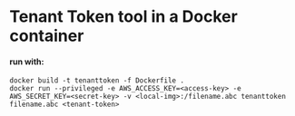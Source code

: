 # Tenant Token tool in a Docker container

#### run with:

```
docker build -t tenanttoken -f Dockerfile .
docker run --privileged -e AWS_ACCESS_KEY=<access-key> -e AWS_SECRET_KEY=<secret-key> -v <local-img>:/filename.abc tenanttoken filename.abc <tenant-token>
```
